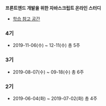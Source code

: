 **프론트엔드 개발을 위한 자바스크립트 온라인 스터디**
- [학습 참고 공간](https://school.programmers.co.kr/courses/9998)

### 4기
- 2019-11-06(수) ~ 12-11(수) 총 5주

### 3기
- 2019-08-07(수) ~ 09-18(수) 총 6주

### 2기
- 2019-06-04(화) ~ 2019-07-02(화) 총 4주
